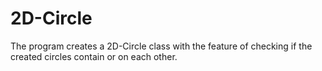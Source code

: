 # 2D-Circle

The program creates a 2D-Circle class with the feature of checking if the created circles contain or on each other. 
